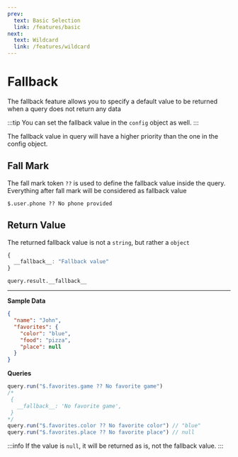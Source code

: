 ```yaml
---
prev:
  text: Basic Selection
  link: /features/basic
next:
  text: Wildcard
  link: /features/wildcard
---
```


# Fallback

The fallback feature allows you to specify a default value to be returned when a query does not return any data

:::tip
You can set the fallback value in the `config` object as well.
:::

The fallback value in query will have a higher priority than the one in the config object.

## Fall Mark
The fall mark token `??` is used to define the fallback value inside the query. Everything after fall mark will be considered as fallback value

`$.user.phone ?? No phone provided`

## Return Value
The returned fallback value is not a `string`, but rather a `object`

```ts
{
  __fallback__: "Fallback value"
}
```

`query.result.__fallback__`

---

**Sample Data**
```json
{
  "name": "John",
  "favorites": {
    "color": "blue",
    "food": "pizza",
    "place": null
  }
}
```

**Queries**
```ts
query.run("$.favorites.game ?? No favorite game")
/*
 {
   __fallback__: 'No favorite game',
 }
*/
query.run("$.favorites.color ?? No favorite color") // "blue"
query.run("$.favorites.place ?? No favorite place") // null
```

:::info
If the value is `null`, it will be returned as is, not the fallback value.
:::
